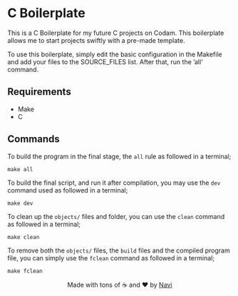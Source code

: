 # C Boilerplate

This is a C Boilerplate for my future C projects on Codam. This boilerplate allows me to start projects swiftly with a pre-made template.

To use this boilerplate, simply edit the basic configuration in the Makefile and add your files to the SOURCE_FILES list. After that, run the ’all‘ command.

## Requirements

- Make
- C

## Commands

To build the program in the final stage, the `all` rule as followed in a terminal;
```
make all
```

To build the final script, and run it after compilation, you may use the `dev` command used as followed in a terminal;
```
make dev
```

To clean up the `objects/` files and folder, you can use the `clean` command as followed in a terminal;
```
make clean
```

To remove both the `objects/` files, the `build` files and the compiled program file, you can simply use the `fclean` command as followed in a terminal;
```
make fclean
```

<div align=center>Made with tons of ☕ and ❤️ by <a href="https://github.com/naviisml">Navi</a></div>
